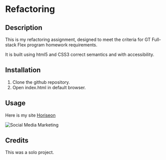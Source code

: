 # Refactoring

## Description 

This is my refactoring assignment, designed to meet the criteria for GT Full-stack Flex program homework requirements.

It is built using html5 and CSS3 correct semantics and with accessibility.

## Installation

1. Clone the github repository.
2. Open index.html in default browser.  

## Usage

Here is my site [Horiseon](https://yoohooitstoo.github.io/gt-semantic-html-homework-01/)

![Social Media Marketing](assets\images\social-media-marketing.jpg)

## Credits

This was a solo project.

